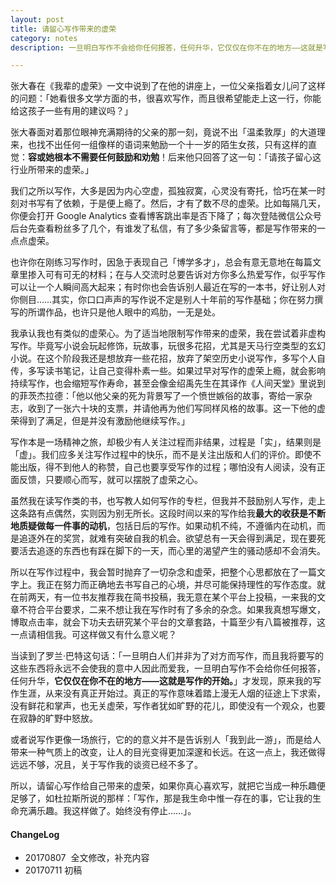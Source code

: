 ```yaml
---
layout: post
title: 请留心写作带来的虚荣
category: notes
description: 一旦明白写作不会给你任何报答，任何升华，它仅仅在你不在的地方——这就是写作的开始。

---
```


张大春在《我辈的虚荣》一文中说到了在他的讲座上，一位父亲指着女儿问了这样的问题：「她看很多文学方面的书，很喜欢写作，而且很希望能走上这一行，你能给这孩子一些有用的建议吗？」

张大春面对着那位眼神充满期待的父亲的那一刻，竟说不出「温柔敦厚」的大道理来，也找不出任何一组像样的语词来勉励一个十一岁的陌生女孩，只有这样的直觉：**容或她根本不需要任何鼓励和劝勉**！后来他只回答了这一句：「请孩子留心这行业所带来的虚荣。」

我们之所以写作，大多是因为内心空虚，孤独寂寞，心灵没有寄托，恰巧在某一时刻对书写有了依赖，于是便上瘾了。然后，才有了数不尽的虚荣。比如每隔几天，你便会打开 Google Analytics 查看博客跳出率是否下降了；每次登陆微信公众号后台先查看粉丝多了几个，有谁发了私信，有了多少条留言等，都是写作带来的一点点虚荣。

也许你在刚练习写作时，因急于表现自己「博学多才」，总会有意无意地在每篇文章里掺入可有可无的材料；在与人交流时总要告诉对方你多么热爱写作，似乎写作可以让一个人瞬间高大起来；有时你也会告诉别人最近在写的一本书，好让别人对你侧目……其实，你口口声声的写作说不定是别人十年前的写作基础；你在努力撰写的所谓作品，也许只是他人眼中的鸡肋，一无是处。

我承认我也有类似的虚荣心。为了适当地限制写作带来的虚荣，我在尝试着非虚构写作。毕竟写小说会玩起修饰，玩故事，玩很多花招，尤其是天马行空类型的玄幻小说。在这个阶段我还是想放弃一些花招，放弃了架空历史小说写作，多写个人自传，多写读书笔记，让自己变得朴素一些。如果过早对写作的虚荣上瘾，就会影响持续写作，也会缩短写作寿命，甚至会像金绍禹先生在其译作《人间天堂》里说到的菲茨杰拉德：「他以他父亲的死为背景写了一个愤世嫉俗的故事，寄给一家杂志，收到了一张六十块的支票，并请他再为他们写同样风格的故事。这一下他的虚荣得到了满足，但是并没有激励他继续写作。」

写作本是一场精神之旅，却极少有人关注过程而非结果，过程是「实」，结果则是「虚」。我们应多关注写作过程中的快乐，而不是关注出版和人们的评价。即使不能出版，得不到他人的称赞，自己也要享受写作的过程；哪怕没有人阅读，没有正面反馈，只要顺心而写，就可以摆脱了虚荣之心。

虽然我在读写作类的书，也写教人如何写作的专栏，但我并不鼓励别人写作，走上这条路有点偶然，实则因为别无所长。这段时间以来的写作给我**最大的收获是不断地质疑做每一件事的动机**，包括日后的写作。如果动机不纯，不遵循内在动机，而是追逐外在的奖赏，就难有突破自我的机会。欲望总有一天会得到满足，现在要死要活去追逐的东西也有踩在脚下的一天，而心里的渴望产生的骚动感却不会消失。

所以在写作过程中，我会暂时抛弃了一切杂念和虚荣，把整个心思都放在了一篇文字上。我正在努力而正确地去书写自己的心境，并尽可能保持理性的写作态度。就在前两天，有一位书友推荐我在简书投稿，我无意在某个平台上投稿，一来我的文章不符合平台要求，二来不想让我在写作时有了多余的杂念。如果我真想写爆文，博取点击率，就会下功夫去研究某个平台的文章套路，十篇至少有八篇被推荐，这一点请相信我。可这样做又有什么意义呢？

当读到了罗兰·巴特这句话：「一旦明白人们并非为了对方而写作，而且我将要写的这些东西将永远不会使我的意中人因此而爱我，一旦明白写作不会给你任何报答，任何升华，**它仅仅在你不在的地方——这就是写作的开始。**」才发现，原来我的写作生涯，从来没有真正开始过。真正的写作意味着踏上漫无人烟的征途上下求索，没有鲜花和掌声，也无关虚荣，写作者犹如旷野的花儿，即使没有一个观众，也要在寂静的旷野中怒放。

或者说写作更像一场旅行，它的的意义并不是告诉别人「我到此一游」，而是给人带来一种气质上的改变，让人的目光变得更加深邃和长远。在这一点上，我还做得远远不够，况且，关于写作我的谈资已经不多了。

所以，请留心写作给自己带来的虚荣，如果你真心喜欢写，就把它当成一种乐趣便足够了，如杜拉斯所说的那样：「写作，那是我生命中惟一存在的事，它让我的生命充满乐趣。我这样做了。始终没有停止……」。

#### **ChangeLog**
- 20170807  全文修改，补充内容
- 20170711  初稿
